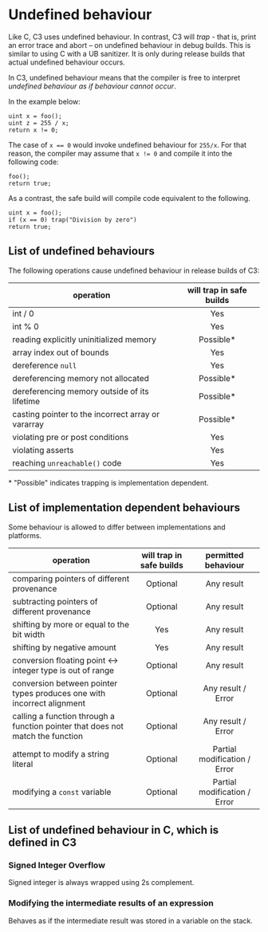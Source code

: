# Undefined behaviour

Like C, C3 uses undefined behaviour. In contrast, C3 will *trap* - that is, print an error trace and abort – on undefined behaviour in debug builds. This is similar to using C with a UB sanitizer. It is only during release builds that actual undefined behaviour occurs.

In C3, undefined behaviour means that the compiler is free to interpret *undefined behaviour as if behaviour cannot occur*.

In the example below:

```
uint x = foo();
uint z = 255 / x;
return x != 0;
```

The case of `x == 0` would invoke undefined behaviour for `255/x`. For that reason, 
the compiler may assume that `x != 0` and compile it into the following code: 

```
foo();
return true;
```

As a contrast, the safe build will compile code equivalent to the following.

```
uint x = foo();
if (x == 0) trap("Division by zero")
return true;
```

## List of undefined behaviours

The following operations cause undefined behaviour in release builds of C3:

| operation | will trap in safe builds |
| --------- | :----------------------: |
| int / 0 | Yes |
| int % 0 | Yes |
| reading explicitly uninitialized memory | Possible\* |
| array index out of bounds | Yes |
| dereference `null` | Yes |
| dereferencing memory not allocated | Possible\* |
| dereferencing memory outside of its lifetime | Possible\* |
| casting pointer to the incorrect array or vararray | Possible\* |
| violating pre or post conditions | Yes |
| violating asserts | Yes |
| reaching `unreachable()` code | Yes |

\* "Possible" indicates trapping is implementation dependent.

## List of implementation dependent behaviours

Some behaviour is allowed to differ between implementations and platforms.

| operation | will trap in safe builds | permitted behaviour |
| --------- | :----------------------: | :----------------: |
| comparing pointers of different provenance | Optional | Any result |
| subtracting pointers of different provenance | Optional | Any result |
| shifting by more or equal to the bit width | Yes | Any result |
| shifting by negative amount | Yes | Any result |
| conversion floating point <-> integer type is out of range | Optional | Any result |
| conversion between pointer types produces one with incorrect alignment | Optional | Any result / Error  |
| calling a function through a function pointer that does not match the function | Optional | Any result / Error |
| attempt to modify a string literal | Optional | Partial modification / Error |
| modifying a `const` variable | Optional | Partial modification / Error |

## List of undefined behaviour in C, which is defined in C3

### Signed Integer Overflow

Signed integer is always wrapped using 2s complement.

### Modifying the intermediate results of an expression

Behaves as if the intermediate result was stored in a variable on the stack.
